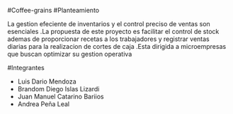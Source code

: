 #Coffee-grains
#Planteamiento
<p>
  La gestion efeciente de inventarios y el control preciso de ventas son esenciales .La propuesta de este proyecto es facilitar el control de stock ademas de proporcionar recetas a los trabajadores y registrar ventas diarias para la realizacion de cortes de caja .Esta dirigida a microempresas que buscan optimizar su gestion operativa 
</p>
#Integrantes 

- Luis Dario Mendoza
- Brandom Diego Islas Lizardi
- Juan Manuel Catarino Bariios
- Andrea Peña Leal

